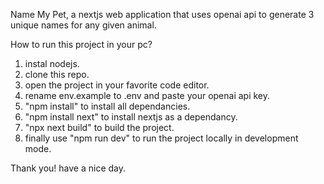 Name My Pet, a nextjs web application that uses openai api to generate 3 unique names for any given animal.

How to run this project in your pc?

1. instal nodejs.
2. clone this repo.
3. open the project in your favorite code editor.
4. rename env.example to .env and paste your openai api key.
5. "npm install" to install all dependancies.
6. "npm install next" to install nextjs as a dependancy.
7. "npx next build" to build the project.
8. finally use "npm run dev" to run the project locally in development mode.

Thank you! have a nice day.
